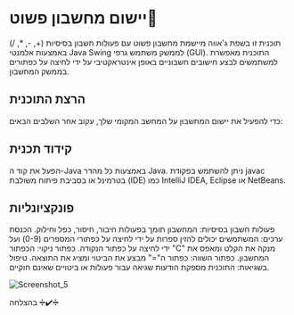 # יישום מחשבון פשוט🥇

תוכנית זו בשפת ג'אווה מיישמת מחשבון פשוט עם פעולות חשבון בסיסיות (+, -, *, /) באמצעות אלמנטי Java Swing לממשק משתמש גרפי (GUI).
התוכנית מאפשרת למשתמשים לבצע חישובים חשבוניים באופן אינטראקטיבי על ידי לחיצה על כפתורים בממשק המחשבון.

## הרצת התוכנית
כדי להפעיל את יישום המחשבון על המחשב המקומי שלך, עקוב אחר השלבים הבאים:

## קידוד תכנית
הפעל את קוד ה-Java באמצעות כל מהדר Java. 
ניתן להשתמש בפקודת javac בטרמינל או בסביבת פיתוח משולבת (IDE) כמו IntelliJ IDEA, Eclipse או NetBeans.


## פונקציונליות
פעולות חשבון בסיסיות: המחשבון תומך בפעולות חיבור, חיסור, כפל וחילוק.
הכנסת ערכים: המשתמשים יכולים להזין ספרות על ידי לחיצה על כפתורי המספרים (0-9) ועל ידי לחיצה על כפתור הנקודה.
כפתור ניקוי: הכפתור "C" מנקה את הקלט ומאפס את המחשבון.
כפתור השווה: כפתור ה"=" מבצע את הביטוי ומציג את התוצאה.
טיפול בשגיאות: התוכנית מספקת הודעות שגיאה עבור פעולות או ביטויים שאינם חוקיים.

![Screenshot_5](https://github.com/NoamFeldman43/Calculator-Project/assets/145356566/b948c0a0-40f8-4b90-84a1-e5be51d100e7)



בהצלחה ➗✔️➗

